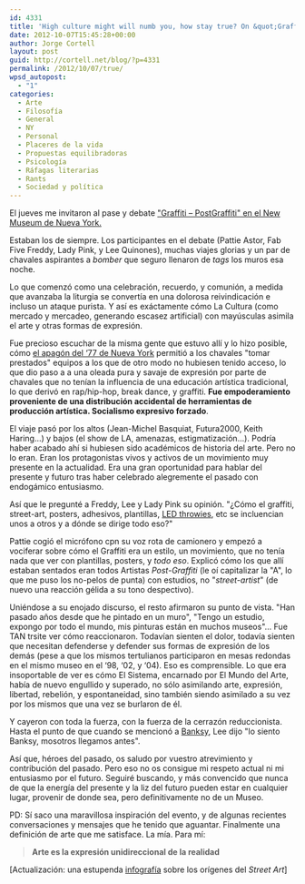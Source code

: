 ```yaml
---
id: 4331
title: 'High culture might will numb you, how stay true? On &quot;Graffiti&quot; screening and panel at New Museum'
date: 2012-10-07T15:45:28+00:00
author: Jorge Cortell
layout: post
guid: http://cortell.net/blog/?p=4331
permalink: /2012/10/07/true/
wpsd_autopost:
  - "1"
categories:
  - Arte
  - Filosofí­a
  - General
  - NY
  - Personal
  - Placeres de la vida
  - Propuestas equilibradoras
  - Psicología
  - Ráfagas literarias
  - Rants
  - Sociedad y polí­tica
---
```

El jueves me invitaron al pase y debate <a title="http://www.newmuseum.org/calendar/view/graffiti-post-graffiti-screening-and-panel-discussion" href="http://www.newmuseum.org/calendar/view/graffiti-post-graffiti-screening-and-panel-discussion" target="_blank">"Graffiti – PostGraffiti" en el New Museum de Nueva York.</a></p> 

Estaban los de siempre. Los participantes en el debate (Pattie Astor, Fab Five Freddy, Lady Pink, y Lee Quinones), muchas viajes glorias y un par de chavales aspirantes a _bomber_ que seguro llenaron de _tags_ los muros esa noche.

Lo que comenzó como una celebración, recuerdo, y comunión, a medida que avanzaba la liturgia se convertía en una dolorosa reivindicación e incluso un ataque purista. Y así es exáctamente cómo La Cultura (como mercado y mercadeo, generando escasez artificial) con mayúsculas asimila el arte y otras formas de expresión.

<p title="http://en.wikipedia.org/wiki/New_York_City_blackout_of_1977">
  Fue precioso escuchar de la misma gente que estuvo allí y lo hizo posible, cómo <a title="http://en.wikipedia.org/wiki/New_York_City_blackout_of_1977" href="http://en.wikipedia.org/wiki/New_York_City_blackout_of_1977" target="_blank">el apagón del ‘77 de Nueva York</a> permitió a los chavales "tomar prestados" equipos a los que de otro modo no hubiesen tenido acceso, lo que dio paso a a una oleada pura y savaje de expresión por parte de chavales que no tenían la influencia de una educación artística tradicional, lo que derivó en rap/hip-hop, break dance, y graffiti. <strong>Fue empoderamiento proveniente de una distribución accidental de herramientas de producción artística. Socialismo expresivo forzado</strong>.
</p>

El viaje pasó por los altos (Jean-Michel Basquiat, Futura2000, Keith Haring...) y bajos (el show de LA, amenazas, estigmatización...). Podría haber acabado ahí si hubiesen sido académicos de historia del arte. Pero no lo eran. Eran los protagonistas vivos y activos de un movimiento muy presente en la actualidad. Era una gran oportunidad para hablar del presente y futuro tras haber celebrado alegremente el pasado con endogámico entusiasmo.

Así que le pregunté a Freddy, Lee y Lady Pink su opinión. "¿Cómo el graffiti, street-art, posters, adhesivos, plantillas, <a title="http://www.graffitiresearchlab.com/blog/projects/led-throwies/" href="http://www.graffitiresearchlab.com/blog/projects/led-throwies/" target="_blank">LED throwies</a>, etc se incluencian unos a otros y a dónde se dirige todo eso?"

Pattie cogió el micrófono cpn su voz rota de camionero y empezó a vociferar sobre cómo el Graffiti era un estilo, un movimiento, que no tenía nada que ver con plantillas, posters, y _todo eso_. Explicó cómo los que allí estaban sentados eran todos Artistas _Post-Graffiti_ (le oí capitalizar la "A", lo que me puso los no-pelos de punta) con estudios, no "_street-artist_" (de nuevo una reacción gélida a su tono despectivo).

Uniéndose a su enojado discurso, el resto afirmaron su punto de vista. "Han pasado años desde que he pintado en un muro", "Tengo un estudio, expongo por todo el mundo, mis pinturas están en muchos museos"... Fue TAN trsite ver cómo reaccionaron. Todavían sienten el dolor, todavía sienten que necesitan defenderse y defender sus formas de expresión de los demás (pese a que los mismos tertulianos participaron en mesas redondas en el mismo museo en el ‘98, ‘02, y ‘04). Eso es comprensible. Lo que era insoportable de ver es cómo El Sistema, encarnado por El Mundo del Arte, había de nuevo engullido y superado, no sólo asimilando arte, expresión, libertad, rebelión, y espontaneidad, sino también siendo asimilado a su vez por los mismos que una vez se burlaron de él.

Y cayeron con toda la fuerza, con la fuerza de la cerrazón reduccionista. Hasta el punto de que cuando se mencionó a <a title="http://www.banksy.co.uk/" href="http://www.banksy.co.uk/" target="_blank">Banksy</a>, Lee dijo "lo siento Banksy, mosotros llegamos antes".

Así que, héroes del pasado, os saludo por vuestro atrevimiento y contribución del pasado. Pero eso no os consigue mi respeto actual ni mi entusiasmo por el futuro. Seguiré buscando, y más convencido que nunca de que la energía del presente y la liz del futuro pueden estar en cualquier lugar, provenir de donde sea, pero definitivamente no de un Museo.

PD: Sí saco una maravillosa inspiración del evento, y de algunas recientes conversaciones y mensajes que he tenido que aguantar. Finalmente una definición de arte que me satisface. La mía. Para mí:

> **Arte es la expresión unidireccional de la realidad**

<p title="http://www.fastcodesign.com/multisite_files/codesign/imagecache/inline-expanded/inline/2012/10/1670917-inline-inline-zoom-feraldiagram2-1500pxwide-300dpit.jpg">
  [Actualización: una estupenda <a title="http://www.fastcodesign.com/multisite_files/codesign/imagecache/inline-expanded/inline/2012/10/1670917-inline-inline-zoom-feraldiagram2-1500pxwide-300dpit.jpg" href="http://www.fastcodesign.com/multisite_files/codesign/imagecache/inline-expanded/inline/2012/10/1670917-inline-inline-zoom-feraldiagram2-1500pxwide-300dpit.jpg" target="_blank">infografía</a> sobre los orígenes del <em>Street Art</em>]
</p>